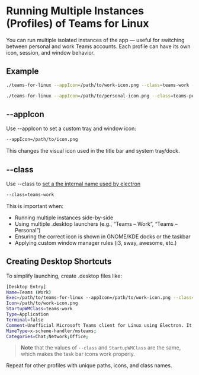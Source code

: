 # Running Multiple Instances (Profiles) of Teams for Linux

You can run multiple isolated instances of the app — useful for switching
between personal and work Teams accounts. Each profile can have its own icon,
session, and window behavior.

## Example

```bash
./teams-for-linux --appIcon=/path/to/work-icon.png --class=teams-work --user-data-dir=~/.config/teams-profile-work

./teams-for-linux --appIcon=/path/to/personal-icon.png --class=teams-personal --user-data-dir=~/.config/teams-profile-personal
```

## --appIcon

Use --appIcon to set a custom tray and window icon:

```bash
--appIcon=/path/to/icon.png
```

This changes the visual icon used in the title bar and system tray/dock.

## --class

Use --class to
[set a the internal name used by electron](https://www.electronjs.org/docs/latest/api/app#appsetnamename)

```bash
--class=teams-work
```

This is important when:

- Running multiple instances side-by-side
- Using multiple .desktop launchers (e.g., “Teams – Work”, “Teams – Personal”)
- Ensuring the correct icon is shown in GNOME/KDE docks or the taskbar
- Applying custom window manager rules (i3, sway, awesome, etc.)

## Creating Desktop Shortcuts

To simplify launching, create .desktop files like:

```bash
[Desktop Entry]
Name=Teams (Work)
Exec=/path/to/teams-for-linux --appIcon=/path/to/work-icon.png --class=teams-work --user-data-dir=~/.config/teams-profile-work
Icon=/path/to/work-icon.png
StartupWMClass=teams-work
Type=Application
Terminal=false
Comment=Unofficial Microsoft Teams client for Linux using Electron. It uses the Web App and wraps it as a standalone application using Electron.
MimeType=x-scheme-handler/msteams;
Categories=Chat;Network;Office;
```

> **Note** that the values of `--class` and `StartupWMClass` are the same, which
> makes the task bar icons work properly.

Repeat for other profiles with unique paths, icons, and class names.

